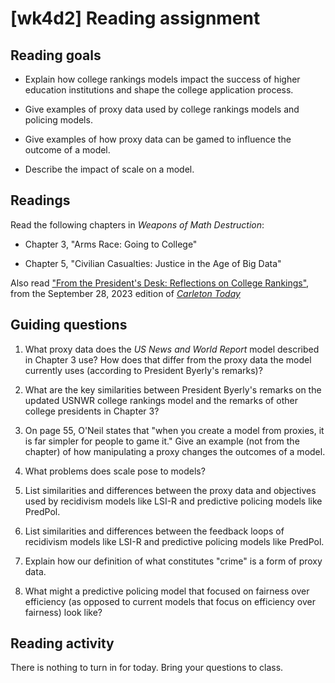 # [wk4d2] Reading assignment

## Reading goals

- Explain how college rankings models impact the success of higher education institutions and shape the college application process.

- Give examples of proxy data used by college rankings models and policing models.

- Give examples of how proxy data can be gamed to influence the outcome of a model.

- Describe the impact of scale on a model.


## Readings 

Read the following chapters in _Weapons of Math Destruction_:

- Chapter 3, "Arms Race: Going to College"

- Chapter 5, "Civilian Casualties: Justice in the Age of Big Data"

Also read ["From the President's Desk: Reflections on College Rankings"](https://www.carleton.edu/president/news/from-the-presidents-desk-changes-in-college-rankings/), from the September 28, 2023 edition of _[Carleton Today](https://www.carleton.edu/today/carleton-today-september-28-2023/)_


## Guiding questions

1. What proxy data does the _US News and World Report_ model described in Chapter 3 use? How does that differ from the proxy data the model currently uses (according to President Byerly's remarks)? 

2. What are the key similarities between President Byerly's remarks on the updated USNWR college rankings model and the remarks of other college presidents in Chapter 3?

3. On page 55, O'Neil states that "when you create a model from proxies, it is far simpler for people to game it." Give an example (not from the chapter) of how manipulating a proxy changes the outcomes of a model.

4. What problems does scale pose to models?

5. List similarities and differences between the proxy data and objectives used by recidivism models like LSI-R and predictive policing models like PredPol.

6. List similarities and differences between the feedback loops of recidivism models like LSI-R and predictive policing models like PredPol.

7. Explain how our definition of what constitutes "crime" is a form of proxy data.

8. What might a predictive policing model that focused on fairness over efficiency (as opposed to current models that focus on efficiency over fairness) look like?


## Reading activity

There is nothing to turn in for today. Bring your questions to class.




